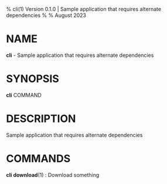 % cli(1) Version 0.1.0 | Sample application that requires alternate dependencies
% 
% August 2023

NAME
==================================================

**cli** - Sample application that requires alternate dependencies

SYNOPSIS
==================================================

**cli** COMMAND

DESCRIPTION
==================================================

Sample application that requires alternate dependencies


COMMANDS
==================================================

**cli download**(1)
:    Download something


